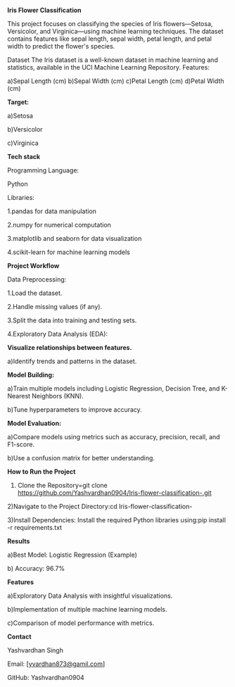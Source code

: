 

**Iris Flower Classification**


This project focuses on classifying the species of Iris flowers—Setosa, Versicolor, and Virginica—using machine learning techniques.
The dataset contains features like sepal length, sepal width, petal length, and petal width to predict the flower's species.


 
Dataset
The Iris dataset is a well-known dataset in machine learning and statistics, available in the UCI Machine Learning Repository.
Features:

a)Sepal Length (cm)
b)Sepal Width (cm)
c)Petal Length (cm)
d)Petal Width (cm)


**Target:**


a)Setosa

b)Versicolor


c)Virginica

**Tech stack**

Programming Language: 

Python

Libraries:

1.pandas for data manipulation

2.numpy for numerical computation

3.matplotlib and seaborn for data visualization

4.scikit-learn for machine learning models

**Project Workflow**

Data Preprocessing:




1.Load the dataset.

2.Handle missing values (if any).

3.Split the data into training and testing sets.

4.Exploratory Data Analysis (EDA):



**Visualize relationships between features.**

a)Identify trends and patterns in the dataset.

**Model Building:**



a)Train multiple models including Logistic Regression, Decision Tree, and K-Nearest Neighbors (KNN).

b)Tune hyperparameters to improve accuracy.

**Model Evaluation:**

a)Compare models using metrics such as accuracy, precision, recall, and F1-score.

b)Use a confusion matrix for better understanding.

**How to Run the Project**

1) Clone the Repository=git clone https://github.com/Yashvardhan0904/Iris-flower-classification-.git

2)Navigate to the Project Directory:cd Iris-flower-classification-

3)Install Dependencies: Install the required Python libraries using:pip install -r requirements.txt

**Results**

a)Best Model: Logistic Regression (Example)

b) Accuracy: 96.7%

**Features**

a)Exploratory Data Analysis with insightful visualizations.

b)Implementation of multiple machine learning models.

c)Comparison of model performance with metrics.



**Contact**

Yashvardhan Singh


Email: [yvardhan873@gamil.com]

GitHub: Yashvardhan0904

